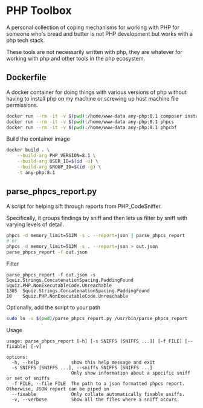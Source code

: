 # PHP Toolbox

A personal collection of coping mechanisms for working with PHP for someone who's bread and butter is not PHP development but works with a php tech stack.

These tools are not necessarily written with php, they are whatever for working with php and other tools in the php ecosystem.

## Dockerfile

A docker container for doing things with various versions of php  without having
to install php on my machine or screwing up host machine file permissions.

```bash
docker run --rm -it -v $(pwd):/home/www-data any-php:8.1 composer install
docker run --rm -it -v $(pwd):/home/www-data any-php:8.1 phpcs
docker run --rm -it -v $(pwd):/home/www-data any-php:8.1 phpcbf
```

Build the container image

```bash
docker build . \
    --build-arg PHP_VERSION=8.1 \
    --build-arg USER_ID=$(id -u) \
    --build-arg GROUP_ID=$(id -g) \
    -t any-php:8.1
```

## parse_phpcs_report.py

A script for helping sift through reports from PHP_CodeSniffer.

Specifically, it groups findings by sniff and then lets us filter by sniff with
varying levels of detail.

```bash
phpcs -d memory_limit=512M -s . --report=json | parse_phpcs_report
# or
phpcs -d memory_limit=512M -s . --report=json > out.json
parse_phpcs_report -f out.json
```
Filter
```
parse_phpcs_report -f out.json -s Squiz.Strings.ConcatenationSpacing.PaddingFound Squiz.PHP.NonExecutableCode.Unreachable
1305  Squiz.Strings.ConcatenationSpacing.PaddingFound
10    Squiz.PHP.NonExecutableCode.Unreachable
```
Optionally, add the script to your path
```bash
sudo ln -s $(pwd)/parse_phpcs_report.py /usr/bin/parse_phpcs_report
```

Usage
```
usage: parse_phpcs_report [-h] [-s SNIFFS [SNIFFS ...]] [-f FILE] [--fixable] [-v]

options:
  -h, --help            show this help message and exit
  -s SNIFFS [SNIFFS ...], --sniffs SNIFFS [SNIFFS ...]
                        Only show information about a specific sniff or set of sniffs
  -f FILE, --file FILE  The path to a json formatted phpcs report. Otherwise, JSON report can be piped in
  --fixable             Only collate automatically fixable sniffs.
  -v, --verbose         Show all the files where a sniff occurs.
```
